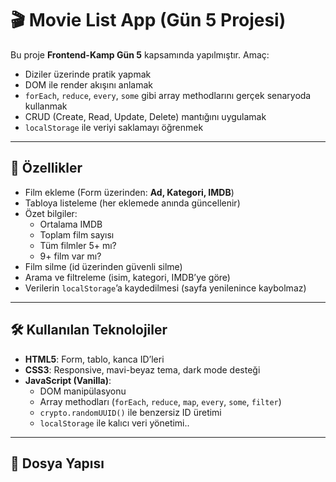 # 🎬 Movie List App (Gün 5 Projesi)

Bu proje **Frontend-Kamp Gün 5** kapsamında yapılmıştır. Amaç:  
- Diziler üzerinde pratik yapmak  
- DOM ile render akışını anlamak  
- `forEach`, `reduce`, `every`, `some` gibi array methodlarını gerçek senaryoda kullanmak  
- CRUD (Create, Read, Update, Delete) mantığını uygulamak  
- `localStorage` ile veriyi saklamayı öğrenmek  

---

## 🚀 Özellikler

- Film ekleme (Form üzerinden: **Ad, Kategori, IMDB**)
- Tabloya listeleme (her eklemede anında güncellenir)
- Özet bilgiler:
  - Ortalama IMDB
  - Toplam film sayısı
  - Tüm filmler 5+ mı?
  - 9+ film var mı?
- Film silme (id üzerinden güvenli silme)
- Arama ve filtreleme (isim, kategori, IMDB’ye göre)
- Verilerin `localStorage`’a kaydedilmesi (sayfa yenilenince kaybolmaz)

---

## 🛠️ Kullanılan Teknolojiler

- **HTML5**: Form, tablo, kanca ID’leri
- **CSS3**: Responsive, mavi-beyaz tema, dark mode desteği
- **JavaScript (Vanilla)**:
  - DOM manipülasyonu
  - Array methodları (`forEach`, `reduce`, `map`, `every`, `some`, `filter`)
  - `crypto.randomUUID()` ile benzersiz ID üretimi
  - `localStorage` ile kalıcı veri yönetimi..

---

## 📂 Dosya Yapısı

